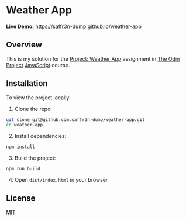 # Weather App

**Live Demo:** https://saffr3n-dump.github.io/weather-app

## Overview

This is my solution for the [Project: Weather App](https://www.theodinproject.com/lessons/node-path-javascript-weather-app) assignment in [The Odin Project](https://www.theodinproject.com) [JavaScript](https://www.theodinproject.com/paths/full-stack-javascript/courses/javascript) course.

## Installation

To view the project locally:

1. Clone the repo:

```bash
git clone git@github.com:saffr3n-dump/weather-app.git
cd weather-app
```

2. Install dependencies:

```bash
npm install
```

3. Build the project:

```bash
npm run build
```

4. Open `dist/index.html` in your browser

## License

[MIT](https://opensource.org/license/MIT)
